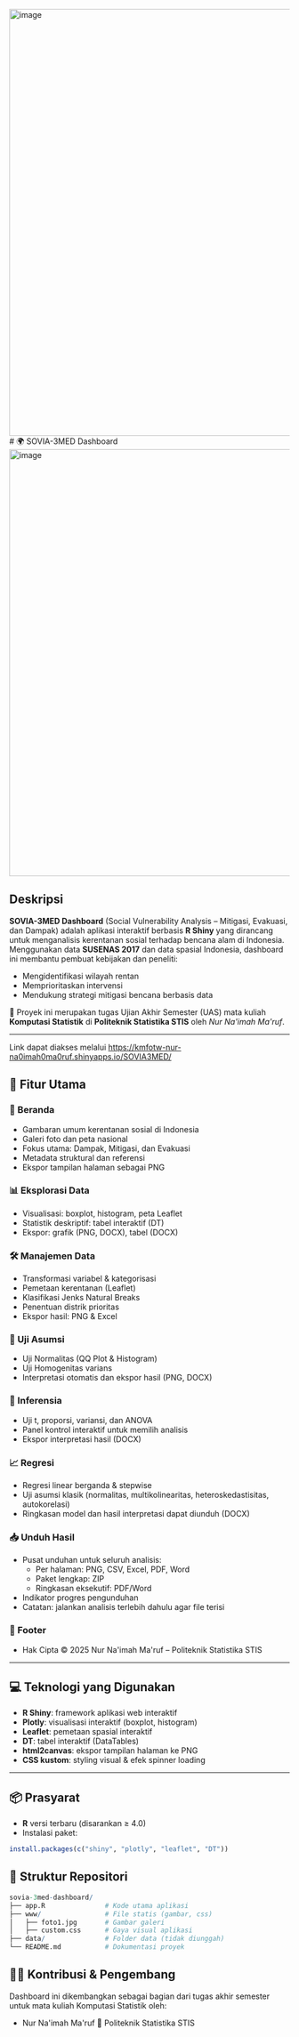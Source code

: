 <img width="1366" height="768" alt="image" src="https://github.com/user-attachments/assets/a35245be-6f1f-4c4b-a9aa-d64e9fc7e0cf" /># 🌍 SOVIA-3MED Dashboard
<img width="1366" height="768" alt="image" src="https://github.com/user-attachments/assets/68df7eaa-e4d8-4e2e-83bd-5c2393157bc3" />

## Deskripsi
**SOVIA-3MED Dashboard** (Social Vulnerability Analysis – Mitigasi, Evakuasi, dan Dampak) adalah aplikasi interaktif berbasis **R Shiny** yang dirancang untuk menganalisis kerentanan sosial terhadap bencana alam di Indonesia. Menggunakan data **SUSENAS 2017** dan data spasial Indonesia, dashboard ini membantu pembuat kebijakan dan peneliti:

- Mengidentifikasi wilayah rentan
- Memprioritaskan intervensi
- Mendukung strategi mitigasi bencana berbasis data

📌 Proyek ini merupakan tugas Ujian Akhir Semester (UAS) mata kuliah **Komputasi Statistik** di **Politeknik Statistika STIS** oleh *Nur Na'imah Ma'ruf*.

---

Link dapat diakses melalui https://kmfotw-nur-na0imah0ma0ruf.shinyapps.io/SOVIA3MED/

## 🎯 Fitur Utama

### 📌 Beranda
- Gambaran umum kerentanan sosial di Indonesia
- Galeri foto dan peta nasional
- Fokus utama: Dampak, Mitigasi, dan Evakuasi
- Metadata struktural dan referensi
- Ekspor tampilan halaman sebagai PNG

### 📊 Eksplorasi Data
- Visualisasi: boxplot, histogram, peta Leaflet
- Statistik deskriptif: tabel interaktif (DT)
- Ekspor: grafik (PNG, DOCX), tabel (DOCX)

### 🛠️ Manajemen Data
- Transformasi variabel & kategorisasi
- Pemetaan kerentanan (Leaflet)
- Klasifikasi Jenks Natural Breaks
- Penentuan distrik prioritas
- Ekspor hasil: PNG & Excel

### 🧪 Uji Asumsi
- Uji Normalitas (QQ Plot & Histogram)
- Uji Homogenitas varians
- Interpretasi otomatis dan ekspor hasil (PNG, DOCX)

### 📐 Inferensia
- Uji t, proporsi, variansi, dan ANOVA
- Panel kontrol interaktif untuk memilih analisis
- Ekspor interpretasi hasil (DOCX)

### 📈 Regresi
- Regresi linear berganda & stepwise
- Uji asumsi klasik (normalitas, multikolinearitas, heteroskedastisitas, autokorelasi)
- Ringkasan model dan hasil interpretasi dapat diunduh (DOCX)

### 📥 Unduh Hasil
- Pusat unduhan untuk seluruh analisis:
  - Per halaman: PNG, CSV, Excel, PDF, Word
  - Paket lengkap: ZIP
  - Ringkasan eksekutif: PDF/Word
- Indikator progres pengunduhan
- Catatan: jalankan analisis terlebih dahulu agar file terisi

### 🧾 Footer
- Hak Cipta © 2025 Nur Na'imah Ma'ruf – Politeknik Statistika STIS

---

## 💻 Teknologi yang Digunakan

- **R Shiny**: framework aplikasi web interaktif
- **Plotly**: visualisasi interaktif (boxplot, histogram)
- **Leaflet**: pemetaan spasial interaktif
- **DT**: tabel interaktif (DataTables)
- **html2canvas**: ekspor tampilan halaman ke PNG
- **CSS kustom**: styling visual & efek spinner loading

---

## 📦 Prasyarat

- **R** versi terbaru (disarankan ≥ 4.0)
- Instalasi paket:
```r
install.packages(c("shiny", "plotly", "leaflet", "DT"))
```

## 📁 Struktur Repositori
```r
sovia-3med-dashboard/
├── app.R               # Kode utama aplikasi
├── www/                # File statis (gambar, css)
│   ├── foto1.jpg       # Gambar galeri
│   ├── custom.css      # Gaya visual aplikasi
├── data/               # Folder data (tidak diunggah)
└── README.md           # Dokumentasi proyek
```

## 🙋‍♀️ Kontribusi & Pengembang
Dashboard ini dikembangkan sebagai bagian dari tugas akhir semester untuk mata kuliah Komputasi Statistik oleh:
- Nur Na'imah Ma'ruf
📍 Politeknik Statistika STIS
